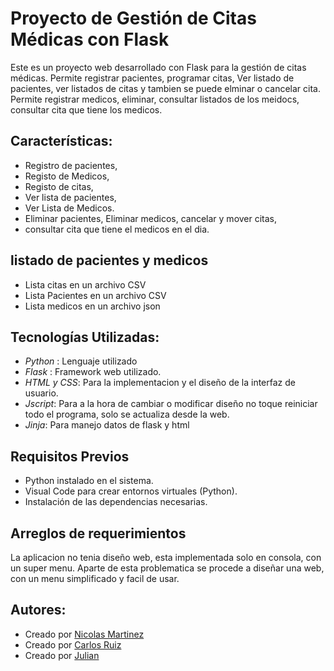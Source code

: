 # Proyecto de Gestión de Citas Médicas con Flask

Este es un proyecto web desarrollado con Flask para la gestión de citas médicas. Permite registrar pacientes, programar citas, Ver listado de pacientes, ver listados de citas y tambien se puede elminar o cancelar cita. Permite registrar medicos, eliminar, consultar listados de los meidocs, consultar cita que tiene los medicos.

## Características:

- Registro de pacientes,
- Registo de Medicos,
- Registo de citas,
- Ver lista de pacientes,
- Ver Lista de Medicos.
- Eliminar pacientes, Eliminar medicos, cancelar y mover citas,
- consultar cita que tiene el medicos en el dia.

## listado de pacientes y medicos                        
- Lista citas en un archivo CSV                  
- Lista Pacientes en un archivo CSV               
- Lista medicos en un archivo json

## Tecnologías Utilizadas:

- *Python* : Lenguaje utilizado
- *Flask* : Framework web utilizado.   
- *HTML y CSS*: Para la implementacion y el diseño de la interfaz de usuario.   
- *Jscript*: Para a la hora de cambiar o modificar diseño no toque reiniciar todo el programa, solo se actualiza desde la web.
- *Jinja*: Para manejo datos de flask y html

## Requisitos Previos

- Python instalado en el sistema.                    
- Visual Code para crear entornos virtuales (Python).           
- Instalación de las dependencias necesarias.

## Arreglos de requerimientos
La aplicacion no tenia diseño web, esta implementada solo en consola, con un super menu. Aparte de esta problematica se procede a diseñar una web, con un menu simplificado y facil de usar.

## Autores:

- Creado por [Nicolas Martinez](https://github.com/NicolasMFDev)
- Creado por [Carlos Ruiz](https://github.com/HernanWow)
- Creado por [Julian ](https://github.com/B4ST1D4S2426)

